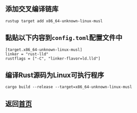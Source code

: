 ## 添加交叉编译链库
    rustup target add x86_64-unknown-linux-musl
## 黏贴以下内容到`config.toml`配置文件中
    [target.x86_64-unknown-linux-musl]
    linker = "rust-lld"
    rustflags = ["-C", "linker-flavor=ld.lld"]
## 编译Rust源码为Linux可执行程序
    cargo build --release --target=x86_64-unknown-linux-musl

## 返回[首页](https://github.com/zjwztttt/CompleteTutorial/blob/main/Rust%E5%AE%89%E8%A3%85%E4%B8%8E%E4%BD%BF%E7%94%A8.md#windows%E7%8E%AF%E5%A2%83%E7%BC%96%E8%AF%91linux%E5%8F%AF%E6%89%A7%E8%A1%8C%E7%A8%8B%E5%BA%8F)

